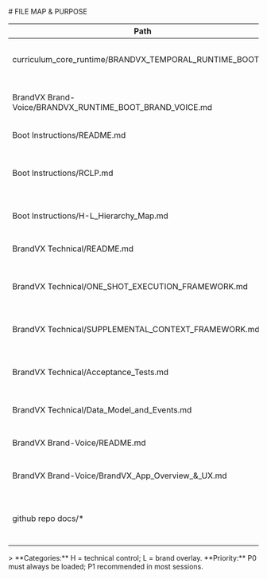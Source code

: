 \# FILE MAP & PURPOSE

| Path | Layer | Priority | Purpose |  
|---|---|---:|---|  
| curriculum\_core\_runtime/BRANDVX\_TEMPORAL\_RUNTIME\_BOOT.md | H | P0 | Technical runtime boot (UFIS \+ timeless synthesis) |  
| BrandVX Brand-Voice/BRANDVX\_RUNTIME\_BOOT\_BRAND\_VOICE.md | L | P0 | Brand voice runtime boot (inherits H, tone/UX overlay) |  
| Boot Instructions/README.md | H | P0 | Folder entry, load order, guarantees |  
| Boot Instructions/RCLP.md | H | P0 | Rapid Context Load Protocol (read all docs, deterministic order) |  
| Boot Instructions/H-L\_Hierarchy\_Map.md | H | P0 | How H→L works; client L‑layer swaps |  
| BrandVX Technical/README.md | H | P0 | Technical quick-start, RCLP, prompts, diagram |  
| BrandVX Technical/ONE\_SHOT\_EXECUTION\_FRAMEWORK.md | H | P0 | Architect→Builder one‑shot protocol, artifacts, rollback |  
| BrandVX Technical/SUPPLEMENTAL\_CONTEXT\_FRAMEWORK.md | H | P0 | Idea/app context schema (JSON/YAML), UFIS weights |  
| BrandVX Technical/Acceptance\_Tests.md | H | P0 | Canonical ATs for MVP (auth/RBAC, CRM, bookings, KPIs, consent) |  
| BrandVX Technical/Data\_Model\_and\_Events.md | H | P0 | ERD, event schemas, API outlines, PII rules |  
| BrandVX Brand-Voice/README.md | L | P1 | Brand voice quick-start & tone directives |  
| BrandVX Brand-Voice/BrandVX\_App\_Overview\_&\_UX.md | L | P1 | App narrative, UX flows, brand tone, load checklist |  
| github repo docs/\* | H/L | P0 | Knowledge library (pdf/md/csv) fully ingested by RCLP |

\> \*\*Categories:\*\* H \= technical control; L \= brand overlay. \*\*Priority:\*\* P0 must always be loaded; P1 recommended in most sessions.

